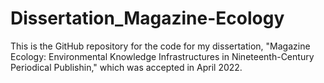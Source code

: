# Dissertation_Magazine-Ecology

This is the GitHub repository for the code for my dissertation, "Magazine Ecology: Environmental Knowledge Infrastructures in Nineteenth-Century Periodical Publishin," which was accepted in April 2022. 